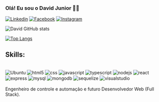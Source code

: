 ### Olá! Eu sou o David Junior ✋🏽

[![Linkedin](https://img.shields.io/badge/LinkedIn-0077B5?style=for-the-badge&logo=linkedin&logoColor=white
)](https://www.linkedin.com/in/davidjrrj/)
[![Facebook](https://img.shields.io/badge/Facebook-1877F2?style=for-the-badge&logo=facebook&logoColor=white
)](https://www.facebook.com/David.Junior.RJ)
[![Instagram](https://img.shields.io/badge/Instagram-E4405F?style=for-the-badge&logo=instagram&logoColor=white)](https://www.instagram.com/davidjunior.rj/)


![David GitHub stats](https://github-readme-stats.vercel.app/api?username=DavidJRRJ&show_icons=true&theme=dark&locale=pt-br)

[![Top Langs](https://github-readme-stats.vercel.app/api/top-langs/?username=DavidJRRJ&layout=compact)](https://github.com/anuraghazra/github-readme-stats)

## Skills:

<div style="display: inline_block"><br/>
  <img align="center"alt="Ubuntu" src="https://img.shields.io/badge/Ubuntu-E95420?style=for-the-badge&logo=ubuntu&logoColor=white">
  <img align="center"alt="html5" src="https://img.shields.io/badge/HTML-239120?style=for-the-badge&logo=html5&logoColor=white">
  <img align="center"alt="css" src="https://img.shields.io/badge/CSS-239120?&style=for-the-badge&logo=css3&logoColor=white">
  <img align="center"alt="javascript" src="https://img.shields.io/badge/JavaScript-323330?style=for-the-badge&logo=javascript&logoColor=F7DF1E">
  <img align="center"alt="typescript" src="https://img.shields.io/badge/TypeScript-007ACC?style=for-the-badge&logo=typescript&logoColor=white">
  <img align="center"alt="nodejs" src="https://img.shields.io/badge/Node.js-43853D?style=for-the-badge&logo=node.js&logoColor=white">
  <img align="center"alt="react" src="https://img.shields.io/badge/React-20232A?style=for-the-badge&logo=react&logoColor=61DAFB">
  <img align="center"alt="express" src="https://img.shields.io/badge/Express.js-404D59?style=for-the-badge">
  <img align="center"alt="mysql" src="https://img.shields.io/badge/MySQL-00000F?style=for-the-badge&logo=mysql&logoColor=white">
  <img align="center"alt="mongodb" src="https://img.shields.io/badge/MongoDB-4EA94B?style=for-the-badge&logo=mongodb&logoColor=white">
  <img align="center"alt="sequelize" src="https://img.shields.io/badge/sequelize-323330?style=for-the-badge&logo=sequelize&logoColor=blue">
  <img align="center"alt="visualstudio" src="https://img.shields.io/badge/Visual_Studio_Code-0078D4?style=for-the-badge&logo=visual%20studio%20code&logoColor=white">
</div>

<br/>
Engenheiro de controle e automação e futuro Desenvolvedor Web (Full Stack).
